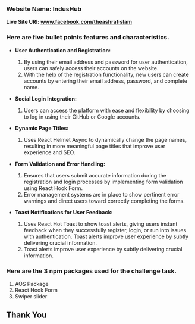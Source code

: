 ### Website Name: IndusHub

 **Live Site URl: www.facebook.com/theashrafislam**

### **Here are five bullet points features and characteristics.**

* **User Authentication and Registration:**
   1. By using their email address and password for user authentication, users can safely access their accounts on the website.
    2. With the help of the registration functionality, new users can create accounts by entering their email address, password, and complete name.

* **Social Login Integration:**
   1. Users can access the platform with ease and flexibility by choosing to log in using their GitHub or Google accounts.

* **Dynamic Page Titles:**
   1. Uses React Helmet Async to dynamically change the page names, resulting in more meaningful page titles that improve user experience and SEO.

* **Form Validation and Error Handling:**
   1. Ensures that users submit accurate information during the registration and login processes by implementing form validation using React Hook Form.
   2. Error management systems are in place to show pertinent error warnings and direct users toward correctly completing the forms.

* **Toast Notifications for User Feedback:**
   1. Uses React Hot Toast to show toast alerts, giving users instant feedback when they successfully register, login, or run into issues with authentication. Toast alerts improve user experience by subtly delivering crucial information.
   2. Toast alerts improve user experience by subtly delivering crucial information.

### Here are the 3 npm packages used for the challenge task.

1. AOS Package
2. React Hook Form
3. Swiper slider


## Thank You